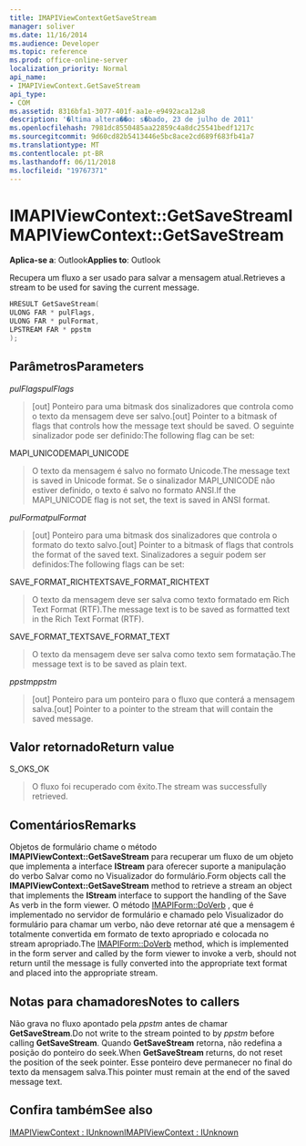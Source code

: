```yaml
---
title: IMAPIViewContextGetSaveStream
manager: soliver
ms.date: 11/16/2014
ms.audience: Developer
ms.topic: reference
ms.prod: office-online-server
localization_priority: Normal
api_name:
- IMAPIViewContext.GetSaveStream
api_type:
- COM
ms.assetid: 8316bfa1-3077-401f-aa1e-e9492aca12a8
description: '�ltima altera��o: s�bado, 23 de julho de 2011'
ms.openlocfilehash: 7981dc8550485aa22859c4a8dc25541bedf1217c
ms.sourcegitcommit: 9d60cd82b5413446e5bc8ace2cd689f683fb41a7
ms.translationtype: MT
ms.contentlocale: pt-BR
ms.lasthandoff: 06/11/2018
ms.locfileid: "19767371"
---
```

# <a name="imapiviewcontextgetsavestream"></a><span data-ttu-id="216f8-103">IMAPIViewContext::GetSaveStream</span><span class="sxs-lookup"><span data-stu-id="216f8-103">IMAPIViewContext::GetSaveStream</span></span>

  
  
<span data-ttu-id="216f8-104">**Aplica-se a**: Outlook</span><span class="sxs-lookup"><span data-stu-id="216f8-104">**Applies to**: Outlook</span></span> 
  
<span data-ttu-id="216f8-105">Recupera um fluxo a ser usado para salvar a mensagem atual.</span><span class="sxs-lookup"><span data-stu-id="216f8-105">Retrieves a stream to be used for saving the current message.</span></span>
  
```cpp
HRESULT GetSaveStream(
ULONG FAR * pulFlags,
ULONG FAR * pulFormat,
LPSTREAM FAR * ppstm
);
```

## <a name="parameters"></a><span data-ttu-id="216f8-106">Parâmetros</span><span class="sxs-lookup"><span data-stu-id="216f8-106">Parameters</span></span>

 <span data-ttu-id="216f8-107">_pulFlags_</span><span class="sxs-lookup"><span data-stu-id="216f8-107">_pulFlags_</span></span>
  
> <span data-ttu-id="216f8-108">[out] Ponteiro para uma bitmask dos sinalizadores que controla como o texto da mensagem deve ser salvo.</span><span class="sxs-lookup"><span data-stu-id="216f8-108">[out] Pointer to a bitmask of flags that controls how the message text should be saved.</span></span> <span data-ttu-id="216f8-109">O seguinte sinalizador pode ser definido:</span><span class="sxs-lookup"><span data-stu-id="216f8-109">The following flag can be set:</span></span>
    
<span data-ttu-id="216f8-110">MAPI_UNICODE</span><span class="sxs-lookup"><span data-stu-id="216f8-110">MAPI_UNICODE</span></span> 
  
> <span data-ttu-id="216f8-111">O texto da mensagem é salvo no formato Unicode.</span><span class="sxs-lookup"><span data-stu-id="216f8-111">The message text is saved in Unicode format.</span></span> <span data-ttu-id="216f8-112">Se o sinalizador MAPI_UNICODE não estiver definido, o texto é salvo no formato ANSI.</span><span class="sxs-lookup"><span data-stu-id="216f8-112">If the MAPI_UNICODE flag is not set, the text is saved in ANSI format.</span></span>
    
 <span data-ttu-id="216f8-113">_pulFormat_</span><span class="sxs-lookup"><span data-stu-id="216f8-113">_pulFormat_</span></span>
  
> <span data-ttu-id="216f8-114">[out] Ponteiro para uma bitmask dos sinalizadores que controla o formato do texto salvo.</span><span class="sxs-lookup"><span data-stu-id="216f8-114">[out] Pointer to a bitmask of flags that controls the format of the saved text.</span></span> <span data-ttu-id="216f8-115">Sinalizadores a seguir podem ser definidos:</span><span class="sxs-lookup"><span data-stu-id="216f8-115">The following flags can be set:</span></span>
    
<span data-ttu-id="216f8-116">SAVE_FORMAT_RICHTEXT</span><span class="sxs-lookup"><span data-stu-id="216f8-116">SAVE_FORMAT_RICHTEXT</span></span> 
  
> <span data-ttu-id="216f8-117">O texto da mensagem deve ser salva como texto formatado em Rich Text Format (RTF).</span><span class="sxs-lookup"><span data-stu-id="216f8-117">The message text is to be saved as formatted text in the Rich Text Format (RTF).</span></span> 
    
<span data-ttu-id="216f8-118">SAVE_FORMAT_TEXT</span><span class="sxs-lookup"><span data-stu-id="216f8-118">SAVE_FORMAT_TEXT</span></span> 
  
> <span data-ttu-id="216f8-119">O texto da mensagem deve ser salva como texto sem formatação.</span><span class="sxs-lookup"><span data-stu-id="216f8-119">The message text is to be saved as plain text.</span></span> 
    
 <span data-ttu-id="216f8-120">_ppstm_</span><span class="sxs-lookup"><span data-stu-id="216f8-120">_ppstm_</span></span>
  
> <span data-ttu-id="216f8-121">[out] Ponteiro para um ponteiro para o fluxo que conterá a mensagem salva.</span><span class="sxs-lookup"><span data-stu-id="216f8-121">[out] Pointer to a pointer to the stream that will contain the saved message.</span></span>
    
## <a name="return-value"></a><span data-ttu-id="216f8-122">Valor retornado</span><span class="sxs-lookup"><span data-stu-id="216f8-122">Return value</span></span>

<span data-ttu-id="216f8-123">S_OK</span><span class="sxs-lookup"><span data-stu-id="216f8-123">S_OK</span></span> 
  
> <span data-ttu-id="216f8-124">O fluxo foi recuperado com êxito.</span><span class="sxs-lookup"><span data-stu-id="216f8-124">The stream was successfully retrieved.</span></span>
    
## <a name="remarks"></a><span data-ttu-id="216f8-125">Comentários</span><span class="sxs-lookup"><span data-stu-id="216f8-125">Remarks</span></span>

<span data-ttu-id="216f8-126">Objetos de formulário chame o método **IMAPIViewContext::GetSaveStream** para recuperar um fluxo de um objeto que implementa a interface **IStream** para oferecer suporte a manipulação do verbo Salvar como no Visualizador do formulário.</span><span class="sxs-lookup"><span data-stu-id="216f8-126">Form objects call the **IMAPIViewContext::GetSaveStream** method to retrieve a stream an object that implements the **IStream** interface to support the handling of the Save As verb in the form viewer.</span></span> <span data-ttu-id="216f8-127">O método [IMAPIForm::DoVerb](imapiform-doverb.md) , que é implementado no servidor de formulário e chamado pelo Visualizador do formulário para chamar um verbo, não deve retornar até que a mensagem é totalmente convertida em formato de texto apropriado e colocada no stream apropriado.</span><span class="sxs-lookup"><span data-stu-id="216f8-127">The [IMAPIForm::DoVerb](imapiform-doverb.md) method, which is implemented in the form server and called by the form viewer to invoke a verb, should not return until the message is fully converted into the appropriate text format and placed into the appropriate stream.</span></span> 
  
## <a name="notes-to-callers"></a><span data-ttu-id="216f8-128">Notas para chamadores</span><span class="sxs-lookup"><span data-stu-id="216f8-128">Notes to callers</span></span>

<span data-ttu-id="216f8-129">Não grava no fluxo apontado pela _ppstm_ antes de chamar **GetSaveStream**.</span><span class="sxs-lookup"><span data-stu-id="216f8-129">Do not write to the stream pointed to by  _ppstm_ before calling **GetSaveStream**.</span></span> <span data-ttu-id="216f8-130">Quando **GetSaveStream** retorna, não redefina a posição do ponteiro do seek.</span><span class="sxs-lookup"><span data-stu-id="216f8-130">When **GetSaveStream** returns, do not reset the position of the seek pointer.</span></span> <span data-ttu-id="216f8-131">Esse ponteiro deve permanecer no final do texto da mensagem salva.</span><span class="sxs-lookup"><span data-stu-id="216f8-131">This pointer must remain at the end of the saved message text.</span></span> 
  
## <a name="see-also"></a><span data-ttu-id="216f8-132">Confira também</span><span class="sxs-lookup"><span data-stu-id="216f8-132">See also</span></span>



[<span data-ttu-id="216f8-133">IMAPIViewContext : IUnknown</span><span class="sxs-lookup"><span data-stu-id="216f8-133">IMAPIViewContext : IUnknown</span></span>](imapiviewcontextiunknown.md)

